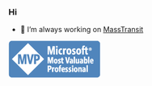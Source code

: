 ### Hi


- 🔭 I’m always working on [MassTransit](https://github.com/MassTransit/MassTransit)

![Microsoft MVP](https://github.com/phatboyg/phatboyg/raw/master/images/MVP_Horizontal_BlueOnly.png)



<!--
**phatboyg/phatboyg** is a ✨ _special_ ✨ repository because its `README.md` (this file) appears on your GitHub profile.

Here are some ideas to get you started:

- 🔭 I’m currently working on ...
- 🌱 I’m currently learning ...
- 👯 I’m looking to collaborate on ...
- 🤔 I’m looking for help with ...
- 💬 Ask me about ...
- 📫 How to reach me: ...
- 😄 Pronouns: ...
- ⚡ Fun fact: ...
-->
